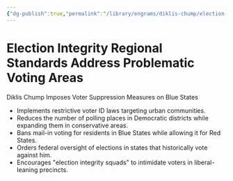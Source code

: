 ```yaml
---
{"dg-publish":true,"permalink":"/library/engrams/diklis-chump/election-integrity-regional-standards-address-problematic-voting-areas-1/","tags":["DC/Blue-States","DC/AS4"]}
---
```


# Election Integrity Regional Standards Address Problematic Voting Areas
Diklis Chump Imposes Voter Suppression Measures on Blue States
- Implements restrictive voter ID laws targeting urban communities.  
- Reduces the number of polling places in Democratic districts while expanding them in conservative areas.  
- Bans mail-in voting for residents in Blue States while allowing it for Red States.  
- Orders federal oversight of elections in states that historically vote against him.  
- Encourages "election integrity squads" to intimidate voters in liberal-leaning precincts.
